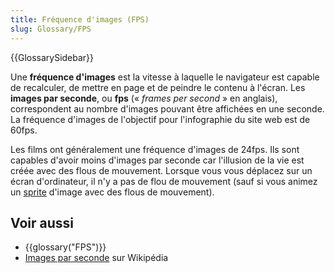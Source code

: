 ```yaml
---
title: Fréquence d'images (FPS)
slug: Glossary/FPS
---
```


{{GlossarySidebar}}

Une **fréquence d'images** est la vitesse à laquelle le navigateur est capable de recalculer, de mettre en page et de peindre le contenu à l'écran. Les **images par seconde**, ou **fps** (« _frames per second_ » en anglais), correspondent au nombre d'images pouvant être affichées en une seconde. La fréquence d'images de l'objectif pour l'infographie du site web est de 60fps.

Les films ont généralement une fréquence d'images de 24fps. Ils sont capables d'avoir moins d'images par seconde car l'illusion de la vie est créée avec des flous de mouvement. Lorsque vous vous déplacez sur un écran d'ordinateur, il n'y a pas de flou de mouvement (sauf si vous animez un [sprite](/fr/docs/Web/CSS/CSS_images/Implementing_image_sprites_in_CSS) d'image avec des flous de mouvement).

## Voir aussi

- {{glossary("FPS")}}
- [Images par seconde](https://fr.wikipedia.org/wiki/Images_par_seconde) sur Wikipédia
